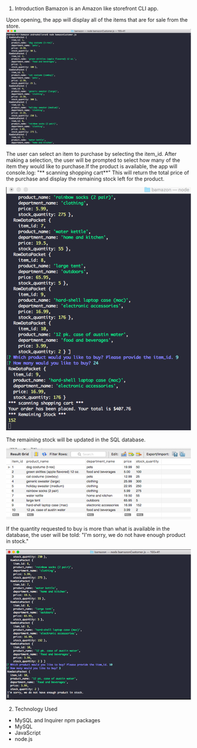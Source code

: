 1.	Introduction
Bamazon is an Amazon like storefront CLI app.

Upon opening, the app will display all of the items that are for sale from the store.
![alt text](1.png)

The user can select an item to purchase by selecting the item_id. After making a selection, the user will be prompted to select how many of the item they would like to purchase.If the product is available, the app will console.log: "** scanning shopping cart**" This will return the total price of the purchase and display the remaining stock left for the product. 

![alt text](2.png)

The remaining stock will be updated in the SQL database. 

![alt text](sql.png)

If the quantity requested to buy is more than what is available in the database, the user will be told: "I'm sorry, we do not have enough product in stock."

![alt text](3.png)


2.	Technology Used
* MySQL and Inquirer npm packages
*	MySQL
*	JavaScript
*	node.js

